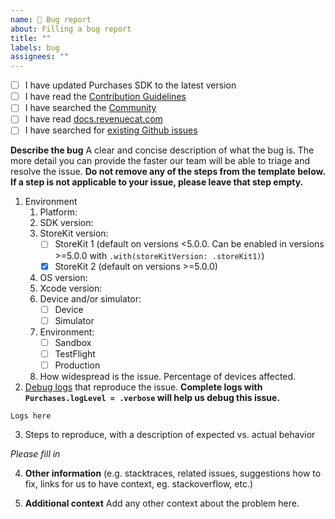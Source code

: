 ```yaml
---
name: 🐛 Bug report
about: Filling a bug report
title: ""
labels: bug
assignees: ""
---
```


- [ ] I have updated Purchases SDK to the latest version
- [ ] I have read the [Contribution Guidelines](https://github.com/RevenueCat/purchases-ios/blob/main/Contributing/CONTRIBUTING.md)
- [ ] I have searched the [Community](https://community.revenuecat.com)
- [ ] I have read [docs.revenuecat.com](https://docs.revenuecat.com/)
- [ ] I have searched for [existing Github issues](https://github.com/RevenueCat/purchases-ios/issues)

**Describe the bug**
A clear and concise description of what the bug is. The more detail you can provide the faster our team will be able to triage and resolve the issue. **Do not remove any of the steps from the template below. If a step is not applicable to your issue, please leave that step empty.**

1. Environment
   1. Platform:
   2. SDK version:
   3. StoreKit version:
      - [ ] StoreKit 1 (default on versions <5.0.0. Can be enabled in versions >=5.0.0 with `.with(storeKitVersion: .storeKit1)`)
      - [x] StoreKit 2 (default on versions >=5.0.0)
   4. OS version:
   5. Xcode version:
   6. Device and/or simulator:
      - [ ] Device
      - [ ] Simulator
   7. Environment:
      - [ ] Sandbox
      - [ ] TestFlight
      - [ ] Production
   8. How widespread is the issue. Percentage of devices affected.
2. [Debug logs](https://docs.revenuecat.com/docs/debugging) that reproduce the issue. **Complete logs with `Purchases.logLevel = .verbose` will help us debug this issue.**

```
Logs here
```

3. Steps to reproduce, with a description of expected vs. actual behavior

_Please fill in_

4. **Other information** (e.g. stacktraces, related issues, suggestions how to fix, links for us to have context, eg. stackoverflow, etc.)

5. **Additional context**
   Add any other context about the problem here.
